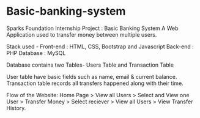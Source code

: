 # Basic-banking-system
Sparks Foundation Internship Project : Basic Banking System
A Web Application used to transfer money between multiple users.

Stack used - Front-end : HTML, CSS, Bootstrap and Javascript 
Back-end : PHP 
Database : MySQL

Database contains two Tables- Users Table and Transaction Table

User table have basic fields such as name, email & current balance.
Transaction table records all transfers happened along with their time.

Flow of the Website: Home Page > View all Users > Select and View one User > Transfer Money > Select reciever > View all Users > View Transfer History.
